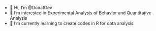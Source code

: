 - 👋 Hi, I’m @DonatDev
- 👀 I’m interested in Experimental Analysis of Behavior and Quantitative Analysis
- 🌱 I’m currently learning to create codes in R for data analysis

<!---
DonatDev/DonatDev is a ✨ special ✨ repository because its `README.md` (this file) appears on your GitHub profile.
You can click the Preview link to take a look at your changes.
--->
